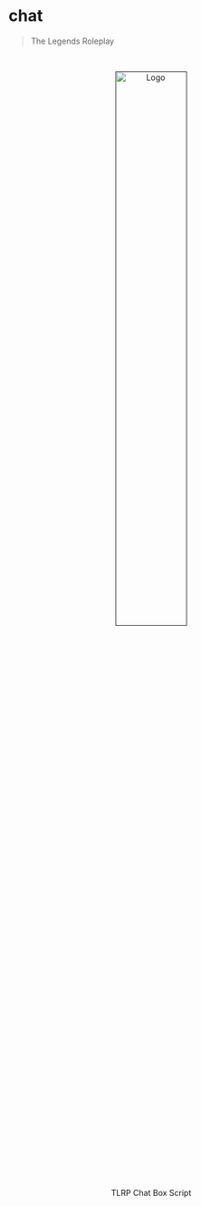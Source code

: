 # chat
 > The Legends Roleplay

<!-- PROJECT LOGO -->
<br />
<div >
<p align="center">
  <a href="">
    <img src="https://i.ibb.co/R7Syyfc/chatbox.png" alt="Logo" width="50%" height="50%" >
  </a>
  <p align="center">
TLRP Chat Box Script
    <br />
    <br />
    <br />
  </p>
</p>
<div/>
